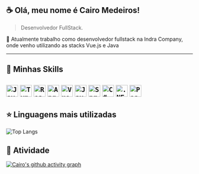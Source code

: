 ## :coffee: Olá, meu nome é <strong>Cairo Medeiros!</strong>

> Desenvolvedor FullStack.

🔭 Atualmente trabalho como desenvolvedor fullstack na Indra Company, onde venho utilizando as stacks Vue.js e Java


----

## 🚀 Minhas Skills

<code><img height="32" src="https://img.shields.io/badge/JavaScript-323330?style=for-the-badge&logo=javascript&logoColor=F7DF1E" alt="Javascript"/></code>
<code><img height="32" src="https://img.shields.io/badge/TypeScript-007ACC?style=for-the-badge&logo=typescript&logoColor=white" alt="Typescript"/></code>
<code><img height="32" src="https://img.shields.io/badge/React-20232A?style=for-the-badge&logo=react&logoColor=61DAFB" alt="React"/></code>
<code><img height="32" src="https://img.shields.io/badge/Angular-DD0031?style=for-the-badge&logo=angular&logoColor=white" alt="Angular"/></code>
<code><img height="32" src="https://img.shields.io/badge/Vue.js-35495E?style=for-the-badge&logo=vuedotjs&logoColor=4FC08D" alt="Vue"/></code>
<code><img height="32" src="https://img.shields.io/badge/Java-ED8B00?style=for-the-badge&logo=java&logoColor=white" alt="Java"/></code>
<code><img height="32" src="https://img.shields.io/badge/Spring_Boot-F2F4F9?style=for-the-badge&logo=spring-boot" alt="Spring Boot"/></code>
<code><img height="32" src="https://img.shields.io/badge/C%23-239120?style=for-the-badge&logo=c-sharp&logoColor=white" alt="C#"/></code>
<code><img height="32" src="https://img.shields.io/badge/.NET-512BD4?style=for-the-badge&logo=dotnet&logoColor=white" alt=".NET"/></code>
<code><img height="32" src="https://img.shields.io/badge/PostgreSQL-316192?style=for-the-badge&logo=postgresql&logoColor=white" alt="PostegreSQL"/></code>
---

## ⭐ Linguagens mais utilizadas
![Top Langs](https://github-readme-stats.vercel.app/api/top-langs/?username=cairomedeiros&layout=compact&theme=tokyonight)

## :robot: Atividade
[![Cairo's github activity graph](https://github-readme-activity-graph.vercel.app/graph?username=cairomedeiros&theme=dracula)](https://github.com/ashutosh00710/github-readme-activity-graph)
